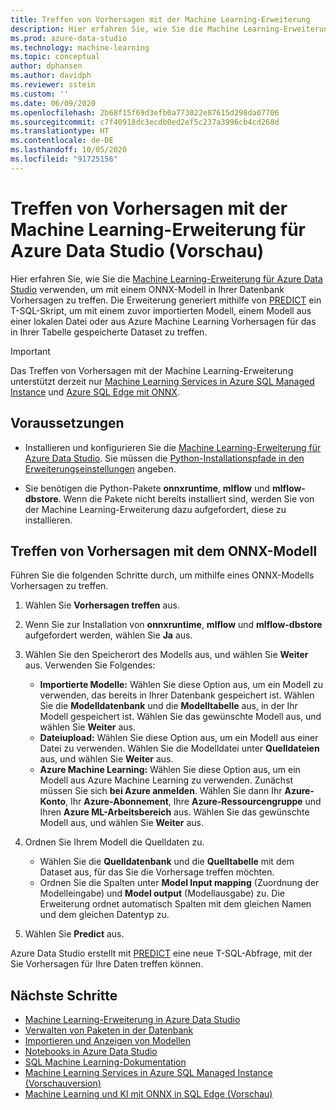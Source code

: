 ```yaml
---
title: Treffen von Vorhersagen mit der Machine Learning-Erweiterung
description: Hier erfahren Sie, wie Sie die Machine Learning-Erweiterung für Azure Data Studio verwenden, um mit einem ONNX-Modell in Ihrer Datenbank Vorhersagen zu treffen.
ms.prod: azure-data-studio
ms.technology: machine-learning
ms.topic: conceptual
author: dphansen
ms.author: davidph
ms.reviewer: sstein
ms.custom: ''
ms.date: 06/09/2020
ms.openlocfilehash: 2b68f15f69d3efb0a773022e87615d298da07706
ms.sourcegitcommit: c7f40918dc3ecdb0ed2ef5c237a3996cb4cd268d
ms.translationtype: HT
ms.contentlocale: de-DE
ms.lasthandoff: 10/05/2020
ms.locfileid: "91725156"
---
```

# <a name="make-predictions-with-machine-learning-extension-for-azure-data-studio-preview"></a>Treffen von Vorhersagen mit der Machine Learning-Erweiterung für Azure Data Studio (Vorschau)

Hier erfahren Sie, wie Sie die [Machine Learning-Erweiterung für Azure Data Studio](machine-learning-extension.md) verwenden, um mit einem ONNX-Modell in Ihrer Datenbank Vorhersagen zu treffen. Die Erweiterung generiert mithilfe von [PREDICT](../../t-sql/queries/predict-transact-sql.md) ein T-SQL-Skript, um mit einem zuvor importierten Modell, einem Modell aus einer lokalen Datei oder aus Azure Machine Learning Vorhersagen für das in Ihrer Tabelle gespeicherte Dataset zu treffen.

> [!IMPORTANT]
> Das Treffen von Vorhersagen mit der Machine Learning-Erweiterung unterstützt derzeit nur [Machine Learning Services in Azure SQL Managed Instance](/azure/azure-sql/managed-instance/machine-learning-services-overview) und [Azure SQL Edge mit ONNX](/azure/azure-sql-edge/onnx-overview).

## <a name="prerequisites"></a>Voraussetzungen

- Installieren und konfigurieren Sie die [Machine Learning-Erweiterung für Azure Data Studio](machine-learning-extension.md). Sie müssen die [Python-Installationspfade in den Erweiterungseinstellungen](machine-learning-extension.md#settings) angeben.

- Sie benötigen die Python-Pakete **onnxruntime**, **mlflow** und **mlflow-dbstore**. Wenn die Pakete nicht bereits installiert sind, werden Sie von der Machine Learning-Erweiterung dazu aufgefordert, diese zu installieren.

## <a name="make-predictions-from-onnx-model"></a>Treffen von Vorhersagen mit dem ONNX-Modell

Führen Sie die folgenden Schritte durch, um mithilfe eines ONNX-Modells Vorhersagen zu treffen.

1. Wählen Sie **Vorhersagen treffen** aus.

1. Wenn Sie zur Installation von **onnxruntime**, **mlflow** und **mlflow-dbstore** aufgefordert werden, wählen Sie **Ja** aus.

1. Wählen Sie den Speicherort des Modells aus, und wählen Sie **Weiter** aus. Verwenden Sie Folgendes:
    - **Importierte Modelle:** Wählen Sie diese Option aus, um ein Modell zu verwenden, das bereits in Ihrer Datenbank gespeichert ist. Wählen Sie die **Modelldatenbank** und die **Modelltabelle** aus, in der Ihr Modell gespeichert ist. Wählen Sie das gewünschte Modell aus, und wählen Sie **Weiter** aus.
    - **Dateiupload:** Wählen Sie diese Option aus, um ein Modell aus einer Datei zu verwenden. Wählen Sie die Modelldatei unter **Quelldateien** aus, und wählen Sie **Weiter** aus.
    - **Azure Machine Learning:** Wählen Sie diese Option aus, um ein Modell aus Azure Machine Learning zu verwenden. Zunächst müssen Sie sich **bei Azure anmelden**. Wählen Sie dann Ihr **Azure-Konto**, Ihr **Azure-Abonnement**, Ihre **Azure-Ressourcengruppe** und Ihren **Azure ML-Arbeitsbereich** aus. Wählen Sie das gewünschte Modell aus, und wählen Sie **Weiter** aus.

1. Ordnen Sie Ihrem Modell die Quelldaten zu.
    - Wählen Sie die **Quelldatenbank** und die **Quelltabelle** mit dem Dataset aus, für das Sie die Vorhersage treffen möchten.
    - Ordnen Sie die Spalten unter **Model Input mapping** (Zuordnung der Modelleingabe) und **Model output** (Modellausgabe) zu. Die Erweiterung ordnet automatisch Spalten mit dem gleichen Namen und dem gleichen Datentyp zu.

1. Wählen Sie **Predict** aus.

Azure Data Studio erstellt mit [PREDICT](../../t-sql/queries/predict-transact-sql.md) eine neue T-SQL-Abfrage, mit der Sie Vorhersagen für Ihre Daten treffen können.

## <a name="next-steps"></a>Nächste Schritte

- [Machine Learning-Erweiterung in Azure Data Studio](machine-learning-extension.md)
- [Verwalten von Paketen in der Datenbank](machine-learning-extension-manage-packages.md)
- [Importieren und Anzeigen von Modellen](machine-learning-extension-import-view-models.md)
- [Notebooks in Azure Data Studio](../notebooks/notebooks-guidance.md)
- [SQL Machine Learning-Dokumentation](../../machine-learning/index.yml)
- [Machine Learning Services in Azure SQL Managed Instance (Vorschauversion)](/azure/azure-sql/managed-instance/machine-learning-services-overview)
- [Machine Learning und KI mit ONNX in SQL Edge (Vorschau)](/azure/azure-sql-edge/onnx-overview)